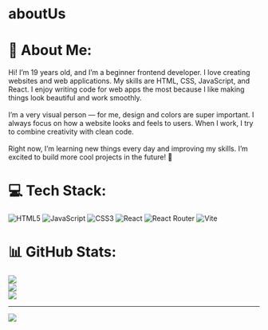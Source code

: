 # aboutUs
# 💫 About Me:
Hi! I’m 19 years old, and I’m a beginner frontend developer. I love creating websites and web applications. My skills are HTML, CSS, JavaScript, and React. I enjoy writing code for web apps the most because I like making things look beautiful and work smoothly.<br><br>I’m a very visual person — for me, design and colors are super important. I always focus on how a website looks and feels to users. When I work, I try to combine creativity with clean code.<br><br>Right now, I’m learning new things every day and improving my skills. I’m excited to build more cool projects in the future! 🚀


# 💻 Tech Stack:
![HTML5](https://img.shields.io/badge/html5-%23E34F26.svg?style=for-the-badge&logo=html5&logoColor=white) ![JavaScript](https://img.shields.io/badge/javascript-%23323330.svg?style=for-the-badge&logo=javascript&logoColor=%23F7DF1E) ![CSS3](https://img.shields.io/badge/css3-%231572B6.svg?style=for-the-badge&logo=css3&logoColor=white) ![React](https://img.shields.io/badge/react-%2320232a.svg?style=for-the-badge&logo=react&logoColor=%2361DAFB) ![React Router](https://img.shields.io/badge/React_Router-CA4245?style=for-the-badge&logo=react-router&logoColor=white) ![Vite](https://img.shields.io/badge/vite-%23646CFF.svg?style=for-the-badge&logo=vite&logoColor=white)
# 📊 GitHub Stats:
![](https://github-readme-stats.vercel.app/api?username=qni&theme=onedark&hide_border=false&include_all_commits=false&count_private=false)<br/>
![](https://nirzak-streak-stats.vercel.app/?user=qni&theme=onedark&hide_border=false)<br/>
![](https://github-readme-stats.vercel.app/api/top-langs/?username=qni&theme=onedark&hide_border=false&include_all_commits=false&count_private=false&layout=compact)

---
[![](https://visitcount.itsvg.in/api?id=qni&icon=0&color=0)](https://visitcount.itsvg.in)

<!-- Proudly created with GPRM ( https://gprm.itsvg.in ) -->
